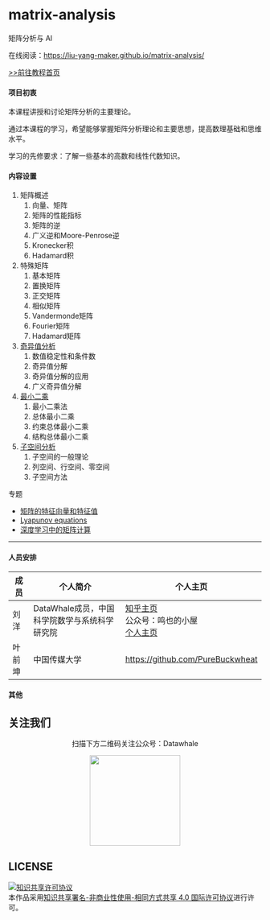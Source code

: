 # matrix-analysis
矩阵分析与 AI

在线阅读：https://liu-yang-maker.github.io/matrix-analysis/

[>>前往教程首页](index.md)

#### 项目初衷

本课程讲授和讨论矩阵分析的主要理论。

通过本课程的学习，希望能够掌握矩阵分析理论和主要思想，提高数理基础和思维水平。

学习的先修要求：了解一些基本的高数和线性代数知识。

#### 内容设置

1. 矩阵概述
   1. 向量、矩阵
   2. 矩阵的性能指标
   3. 矩阵的逆
   4. 广义逆和Moore-Penrose逆
   5. Kronecker积
   6. Hadamard积
2. 特殊矩阵
   1. 基本矩阵
   2. 置换矩阵
   3. 正交矩阵
   4. 相似矩阵
   5. Vandermonde矩阵
   6. Fourier矩阵
   7. Hadamard矩阵
3. [奇异值分析](chapter3.md)
   1. 数值稳定性和条件数
   2. 奇异值分解
   3. 奇异值分解的应用
   4. 广义奇异值分解
4. [最小二乘](chapter4.md)
   1. 最小二乘法
   2. 总体最小二乘
   3. 约束总体最小二乘
   4. 结构总体最小二乘
5. [子空间分析](chapter5.md)
   1. 子空间的一般理论
   2. 列空间、行空间、零空间
   3. 子空间方法



专题

- [矩阵的特征向量和特征值](矩阵的特征向量和特征值.md)
- [Lyapunov equations](Lyapunov-equations.md)
- [深度学习中的矩阵计算](Matrix-Calculus.md)

------



#### 人员安排

| 成员   | 个人简介                                      | 个人主页                                                     |
| ------ | --------------------------------------------- | ------------------------------------------------------------ |
| 刘洋   | DataWhale成员，中国科学院数学与系统科学研究院 | [知乎主页](https://www.zhihu.com/people/ming-ren-19-34)<br />公众号：鸣也的小屋<br />[个人主页](https://liu-yang-maker.github.io/Liu.Y/) |
| 叶前坤 | 中国传媒大学                                  | https://github.com/PureBuckwheat                             |

#### 其他

## 关注我们

<div align=center>
<p>扫描下方二维码关注公众号：Datawhale</p>
<img src="https://raw.githubusercontent.com/datawhalechina/pumpkin-book/master/res/qrcode.jpeg" width = "180" height = "180">
</div>


## LICENSE

<a rel="license" href="http://creativecommons.org/licenses/by-nc-sa/4.0/"><img alt="知识共享许可协议" style="border-width:0" src="https://img.shields.io/badge/license-CC%20BY--NC--SA%204.0-lightgrey" /></a><br />本作品采用<a rel="license" href="http://creativecommons.org/licenses/by-nc-sa/4.0/">知识共享署名-非商业性使用-相同方式共享 4.0 国际许可协议</a>进行许可。










